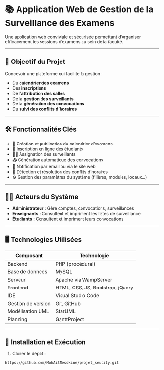 # 📚 Application Web de Gestion de la Surveillance des Examens

Une application web conviviale et sécurisée permettant d’organiser efficacement les sessions d’examens au sein de la faculté.

---

## 🚀 Objectif du Projet

Concevoir une plateforme qui facilite la gestion :
- Du **calendrier des examens**
- Des **inscriptions**
- De l’**attribution des salles**
- De la **gestion des surveillants**
- De la **génération des convocations**
- Du **suivi des conflits d’horaires**

---

## 🛠️ Fonctionnalités Clés

- 📅 Création et publication du calendrier d’examens
- 📝 Inscription en ligne des étudiants
- 🧑‍🏫 Assignation des surveillants
- 📤 Génération automatique des convocations
- 📧 Notification par email ou via le site web
- 🔁 Détection et résolution des conflits d’horaires
- ⚙️ Gestion des paramètres du système (filières, modules, locaux...)

---

## 🧑‍💼 Acteurs du Système

- **Administrateur** : Gère comptes, convocations, surveillances
- **Enseignants** : Consultent et impriment les listes de surveillance
- **Étudiants** : Consultent et impriment leurs convocations

---

## 🖥️ Technologies Utilisées

| Composant      | Technologie        |
|----------------|--------------------|
| Backend        | PHP (procédural)   |
| Base de données| MySQL              |
| Serveur        | Apache via WampServer |
| Frontend       | HTML, CSS, JS, Bootstrap, jQuery |
| IDE            | Visual Studio Code |
| Gestion de version | Git, GitHub    |
| Modélisation UML | StarUML          |
| Planning       | GanttProject       |

---


## 📂 Installation et Exécution

1. Cloner le dépôt :
```bash
https://github.com/MohAitMesskine/projet_seucity.git
